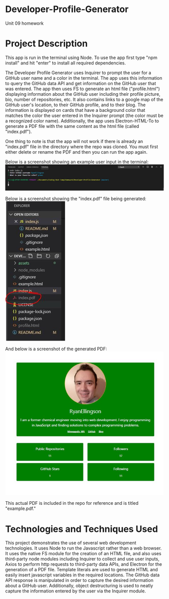 # Developer-Profile-Generator
Unit 09 homework

# Project Description
This app is run in the terminal using Node.  To use the app first type "npm install" and hit "enter" to install all required dependencies.

The Developer Profile Generator uses Inquirer to prompt the user for a GitHub user name and a color in the terminal.  The app uses this information to query the GitHub data API and get information on the GitHub user that was entered.  The app then uses FS to generate an html file ("profile.html") displaying information about the GitHub user including their profile picture, bio, number of repositories, etc.  It also contains links to a google map of the GitHub user's location, to their GitHub profile, and to their blog.  The information is displayed on cards that have a background color that matches the color the user entered in the Inquirer prompt (the color must be a recognized color name).  Additionally, the app uses Electron-HTML-To to generate a PDF file with the same content as the html file (called "index.pdf").

One thing to note is that the app will not work if there is already an "index.pdf" file in the directory where the repo was cloned.  You must first either delete or rename the PDF and then you can run the app again.

Below is a screenshot showing an example user input in the terminal:
![User input in terminal](https://github.com/RyanEllingson/Developer-Profile-Generator/blob/master/assets/images/terminal-screenshot.JPG)

Below is a screenshot showing the "index.pdf" file being generated:
![index.pdf file generated](https://github.com/RyanEllingson/Developer-Profile-Generator/blob/master/assets/images/directory-screenshot.JPG)

And below is a screenshot of the generated PDF:
![example pdf screenshot](https://github.com/RyanEllingson/Developer-Profile-Generator/blob/master/assets/images/pdf-screenshot.JPG)

This actual PDF is included in the repo for reference and is titled "example.pdf."

# Technologies and Techniques Used

This project demonstrates the use of several web development technologies.  It uses Node to run the Javascript rather than a web browser.  It uses the native FS module for the creation of an HTML file, and also uses third-party node modules including Inquirer to collect and use user inputs, Axios to perform http requests to third-party data APIs, and Electron for the generation of a PDF file.  Template literals are used to generate HTML and easily insert javascript variables in the required locations.  The GitHub data API response is manipulated in order to capture the desired information about a GitHub user.  Additionally, object destructuring is used to neatly capture the information entered by the user via the Inquirer module.